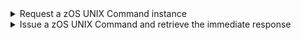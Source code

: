 <details><summary>Request a zOS UNIX Command instance</summary>

The following snippet shows the code that is required to request a zOS UNIX Command instance in a Galasa test:

```
@ZosImage(imageTag="A")
public IZosImage zosImageA;

@ZosUNIX(imageTag="A")
public IZosUNIX unix;
```

The code creates a zOS UNIX Command instance associated with the zOS Image allocated in the *zosImageA* field.
</details>

<details><summary>Issue a zOS UNIX Command and retrieve the immediate response</summary>

Issue the zOS UNIX `date` Command and retrieve the response:

```
String unixCommandString = "date";
IZosUNIXCommand unixCommand = unix.issueCommand(unixCommandString);
String unixResponse = unixCommand.getResponse();
```

The String `response`  contains the value of the UNIX TIME command, e.g. 

```
Wed Apr 15 16:17:14 BST 2020
```
</details>